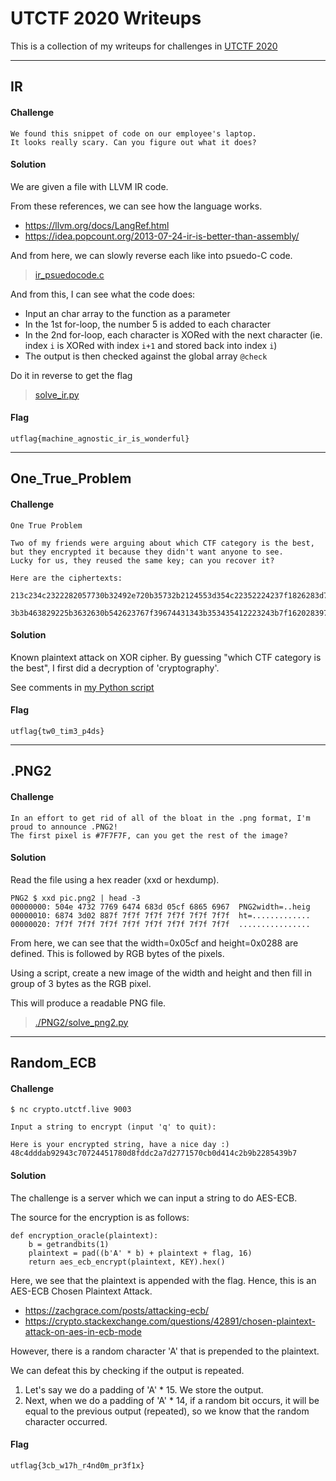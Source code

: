 # UTCTF 2020 Writeups

This is a collection of my writeups for challenges in [UTCTF 2020](https://hsctf.com/)

---

## IR

#### Challenge

	We found this snippet of code on our employee's laptop.
	It looks really scary. Can you figure out what it does?

#### Solution

We are given a file with LLVM IR code. 

From these references, we can see how the language works.

- https://llvm.org/docs/LangRef.html
- https://idea.popcount.org/2013-07-24-ir-is-better-than-assembly/

And from here, we can slowly reverse each like into psuedo-C code.

> [ir_psuedocode.c](./IR/ir_psuedocode.c)

And from this, I can see what the code does:

- Input an char array to the function as a parameter
- In the 1st for-loop, the number 5 is added to each character
- In the 2nd for-loop, each character is XORed with the next character (ie. index `i` is XORed with index `i+1` and stored back into index `i`)
- The output is then checked against the global array `@check`

Do it in reverse to get the flag

> [solve_ir.py](./IR/solve_ir.py)

#### Flag

	utflag{machine_agnostic_ir_is_wonderful}

---

## One_True_Problem

#### Challenge

	One True Problem

	Two of my friends were arguing about which CTF category is the best,
	but they encrypted it because they didn't want anyone to see.
	Lucky for us, they reused the same key; can you recover it?

	Here are the ciphertexts:
	    213c234c2322282057730b32492e720b35732b2124553d354c22352224237f1826283d7b0651
	    3b3b463829225b3632630b542623767f39674431343b353435412223243b7f162028397a103e

#### Solution

Known plaintext attack on XOR cipher. By guessing "which CTF category is the best", I first did a decryption of 'cryptography'.

See comments in [my Python script](./One_True_Problem/One_True_Problem-Cryptography.py)

#### Flag

	utflag{tw0_tim3_p4ds}

---

## .PNG2

#### Challenge

	In an effort to get rid of all of the bloat in the .png format, I'm proud to announce .PNG2!
	The first pixel is #7F7F7F, can you get the rest of the image?

#### Solution

Read the file using a hex reader (xxd or hexdump).

	PNG2 $ xxd pic.png2 | head -3
	00000000: 504e 4732 7769 6474 683d 05cf 6865 6967  PNG2width=..heig
	00000010: 6874 3d02 887f 7f7f 7f7f 7f7f 7f7f 7f7f  ht=.............
	00000020: 7f7f 7f7f 7f7f 7f7f 7f7f 7f7f 7f7f 7f7f  ................

From here, we can see that the width=0x05cf and height=0x0288 are defined. This is followed by RGB bytes of the pixels.

Using a script, create a new image of the width and height and then fill in group of 3 bytes as the RGB pixel.

This will produce a readable PNG file.

> [./PNG2/solve_png2.py](./PNG2/solve_png2.py)

---

## Random_ECB

#### Challenge

	$ nc crypto.utctf.live 9003

	Input a string to encrypt (input 'q' to quit):

	Here is your encrypted string, have a nice day :)
	48c4dddab92943c70724451780d8fddc2a7d2771570cb0d414c2b9b2285439b7

#### Solution

The challenge is a server which we can input a string to do AES-ECB.

The source for the encryption is as follows:

	def encryption_oracle(plaintext):
	    b = getrandbits(1)
	    plaintext = pad((b'A' * b) + plaintext + flag, 16)
	    return aes_ecb_encrypt(plaintext, KEY).hex()

Here, we see that the plaintext is appended with the flag. Hence, this is an AES-ECB Chosen 
Plaintext Attack.

- https://zachgrace.com/posts/attacking-ecb/
- https://crypto.stackexchange.com/questions/42891/chosen-plaintext-attack-on-aes-in-ecb-mode

However, there is a random character 'A' that is prepended to the plaintext.

We can defeat this by checking if the output is repeated.

1. Let's say we do a padding of 'A' * 15. We store the output.
2. Next, when we do a padding of 'A' * 14, if a random bit occurs, it will be equal to the previous output (repeated), so we know that the random character occurred.

#### Flag

	utflag{3cb_w17h_r4nd0m_pr3f1x}


